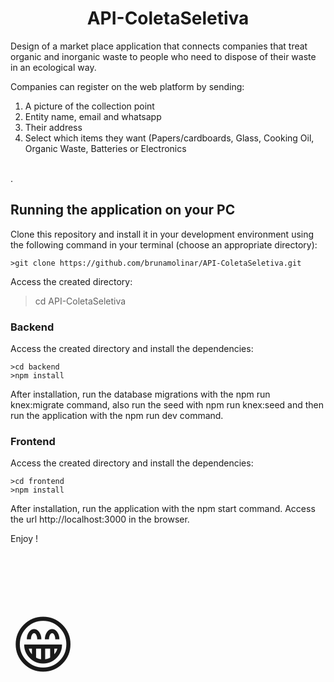 <h1 align="center"> API-ColetaSeletiva </h1>

Design of a market place application that connects companies that treat organic and inorganic waste to people who need to dispose of their waste in an ecological way.

Companies can register on the web platform by sending: <br>
1. A picture of the collection point <br>
2. Entity name, email and whatsapp <br>
3. Their address<br>
4. Select which items they want (Papers/cardboards, Glass, Cooking Oil, Organic Waste, Batteries or Electronics <br>
<br>
.

<h2> Running the application on your PC </h2>
Clone this repository and install it in your development environment using the following command in your terminal (choose an appropriate directory):

```
>git clone https://github.com/brunamolinar/API-ColetaSeletiva.git
```
Access the created directory:
>cd API-ColetaSeletiva

<h3> Backend </h3>

Access the created directory and install the dependencies:

```
>cd backend
>npm install
```
After installation, run the database migrations with the npm run knex:migrate command, also run the seed with npm run knex:seed and then run the application with the npm run dev command.

<h3> Frontend </h3>

Access the created directory and install the dependencies:
```
>cd frontend
>npm install
```
After installation, run the application with the npm start command. Access the url http://localhost:3000 in the browser.

Enjoy !<p style="font-size:100px">&#128513;</p>
